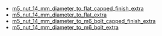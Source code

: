 * [m5_nut_14_mm_diameter_to_flat_capped_finish_extra](m5_nut_14_mm_diameter_to_flat_capped_finish_extra)
* [m5_nut_14_mm_diameter_to_flat_extra](m5_nut_14_mm_diameter_to_flat_extra)
* [m5_nut_14_mm_diameter_to_m6_bolt_capped_finish_extra](m5_nut_14_mm_diameter_to_m6_bolt_capped_finish_extra)
* [m5_nut_14_mm_diameter_to_m6_bolt_extra](m5_nut_14_mm_diameter_to_m6_bolt_extra)
